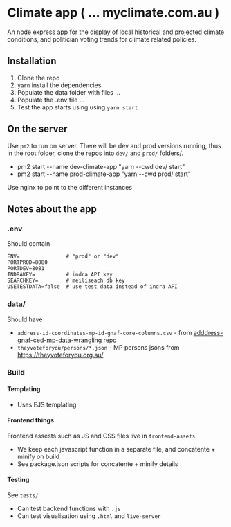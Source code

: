 # Climate app ( ... myclimate.com.au )

An node express app for the display of local historical and projected climate conditions, and politician voting trends for climate related policies.

## Installation

1. Clone the repo
2. `yarn` install the dependencies
3. Populate the data folder with files ...
4. Populate the .env file ... 
5. Test the app starts using using `yarn start`

## On the server

Use `pm2` to run on server. There will be dev and prod versions running, thus in the root folder, clone the repos into `dev/` and `prod/` folders/.

 - pm2 start --name dev-climate-app "yarn --cwd dev/ start"
 - pm2 start --name prod-climate-app "yarn --cwd prod/ start"

Use nginx to point to the different instances

## Notes about the app

### .env

Should contain

```
ENV=               # "prod" or "dev"
PORTPROD=8080
PORTDEV=8081
INDRAKEY=          # indra API key
SEARCHKEY=         # meiliseach db key
USETESTDATA=false  # use test data instead of indra API
```

### data/

Should have

 - `address-id-coordinates-mp-id-gnaf-core-columns.csv` - from [adddress-gnaf-ced-mp-data-wrangling repo](https://github.com/climate-app/adddress-gnaf-ced-mp-data-wrangling)
 - `theyvoteforyou/persons/*.json` - MP persons jsons from https://theyvoteforyou.org.au/

### Build

#### Templating

- Uses EJS templating

#### Frontend things

Frontend assests such as JS and CSS files live in `frontend-assets`. 

 - We keep each javascript function in a separate file, and concatente + minify on build
 - See package.json scripts for concatente + minify details

#### Testing

See `tests/`

 - Can test backend functions with `.js`
 - Can test visualisation using `.html` and `live-server`




